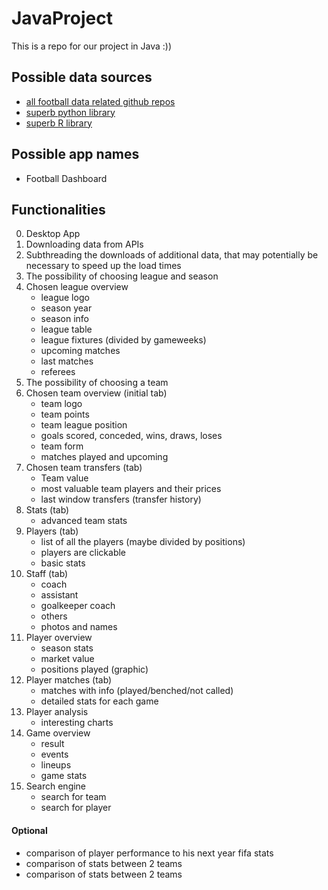 # JavaProject
This is a repo for our project in Java :))

## Possible data sources

- [all football data related github repos](https://github.com/topics/soccer-data?o=desc&s=)
- [superb python library](https://github.com/probberechts/soccerdata)
- [superb R library](https://github.com/JaseZiv/worldfootballR)

## Possible app names

- Football Dashboard

## Functionalities

0. Desktop App
1. Downloading data from APIs
2. Subthreading the downloads of additional data, that may potentially be necessary to speed up the load times
3. The possibility of choosing league and season
4. Chosen league overview
    - league logo
    - season year
    - season info
    - league table
    - league fixtures (divided by gameweeks)
    - upcoming matches
    - last matches
    - referees
5. The possibility of choosing a team
6. Chosen team overview (initial tab)
    - team logo
    - team points
    - team league position
    - goals scored, conceded, wins, draws, loses
    - team form
    - matches played and upcoming
7. Chosen team transfers (tab)
    - Team value
    - most valuable team players and their prices
    - last window transfers (transfer history)
8. Stats (tab)
    - advanced team stats
9. Players (tab)
    - list of all the players (maybe divided by positions)
    - players are clickable
    - basic stats
10. Staff (tab)
    - coach
    - assistant
    - goalkeeper coach
    - others
    - photos and names
11. Player overview
    - season stats
    - market value
    - positions played (graphic)
12. Player matches (tab)
    - matches with info (played/benched/not called)
    - detailed stats for each game
13. Player analysis
    - interesting charts
14. Game overview
    - result
    - events
    - lineups
    - game stats
15. Search engine
    - search for team
    - search for player

#### Optional

- comparison of player performance to his next year fifa stats
- comparison of stats between 2 teams 
- comparison of stats between 2 teams

